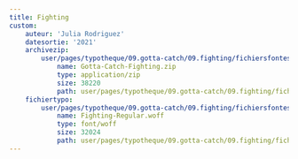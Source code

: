 ```yaml
---
title: Fighting
custom:
    auteur: 'Julia Rodriguez'
    datesortie: '2021'
    archivezip:
        user/pages/typotheque/09.gotta-catch/09.fighting/fichiersfontes/Gotta-Catch-Fighting.zip:
            name: Gotta-Catch-Fighting.zip
            type: application/zip
            size: 38220
            path: user/pages/typotheque/09.gotta-catch/09.fighting/fichiersfontes/Gotta-Catch-Fighting.zip
    fichiertypo:
        user/pages/typotheque/09.gotta-catch/09.fighting/fichiersfontes/Fighting-Regular.woff:
            name: Fighting-Regular.woff
            type: font/woff
            size: 32024
            path: user/pages/typotheque/09.gotta-catch/09.fighting/fichiersfontes/Fighting-Regular.woff
---
```



